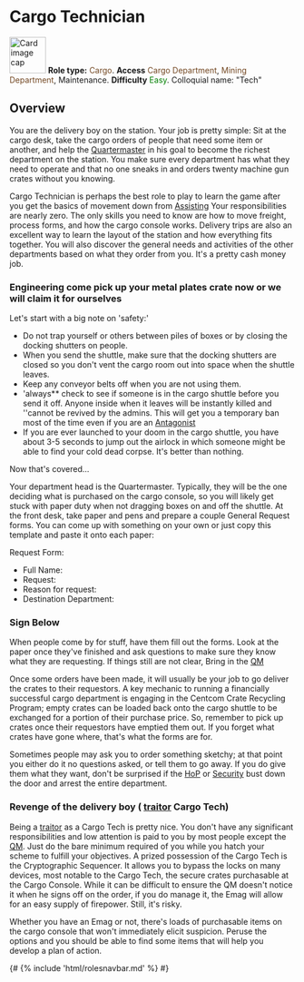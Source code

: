 # Cargo Technician

<div class="card bg-dark text-white">
    <div class="card-body">
        <div class="card-img-top d-flex align-items-center">
            <div>
                <img class="img-fluid" width="64" src="https://raw.githubusercontent.com/unitystation/unitystation-wiki/master/docs/assets/images/jobs/Generic_cargo.png" alt="Card image cap"></img>
                <b>Role type:</b> <font color= "#734823">Cargo</font>. <b>Access</b> <font color="#734823">Cargo Department</font>, <font color="#734823">Mining Department</font>, Maintenance. <b>Difficulty</b> <font color="Green">Easy</font>. Colloquial name: "Tech"
            </div>
        </div>
    </div>
</div>

## Overview

You are the delivery boy on the station. Your job is pretty simple: Sit at the cargo desk, take the cargo orders of people that need some item or another, and help the [Quartermaster](Quartermaster.md) in his goal to become the richest department on the station. You make sure every department has what they need to operate and that no one sneaks in and orders twenty machine gun crates without you knowing.

Cargo Technician is perhaps the best role to play to learn the game after you get the basics of movement down from [Assisting](Assistant.md) Your responsibilities are nearly zero. The only skills you need to know are how to move freight, process forms, and how the cargo console works. Delivery trips are also an excellent way to learn the layout of the station and how everything fits together. You will also discover the general needs and activities of the other departments based on what they order from you. It's a pretty cash money job.

### Engineering come pick up your metal plates crate now or we will claim it for ourselves

Let's start with a big note on 'safety:'

* Do not trap yourself or others between piles of boxes or by closing the docking shutters on people.
* When you send the shuttle, make sure that the docking shutters are closed so you don't vent the cargo room out into space when the shuttle leaves.
* Keep any conveyor belts off when you are not using them.
* 'always** check to see if someone is in the cargo shuttle before you send it off. Anyone inside when it leaves will be instantly killed and ''cannot be revived by the admins. This will get you a temporary ban most of the time even if you are an [Antagonist](Traitor.md)
* If you are ever launched to your doom in the cargo shuttle, you have about 3-5 seconds to jump out the airlock in which someone might be able to find your cold dead corpse. It's better than nothing.

Now that's covered...

Your department head is the Quartermaster. Typically, they will be the one deciding what is purchased on the cargo console, so you will likely get stuck with paper duty when not dragging boxes on and off the shuttle. At the front desk, take paper and pens and prepare a couple General Request forms. You can come up with something on your own or just copy this template and paste it onto each paper:

Request Form:

* Full Name:
* Request:
* Reason for request:
* Destination Department:

### Sign Below

When people come by for stuff, have them fill out the forms. Look at the paper once they've finished and ask questions to make sure they know what they are requesting. If things still are not clear, Bring in the [QM](Quartermaster.md)

Once some orders have been made, it will usually be your job to go deliver the crates to their requestors. A key mechanic to running a financially successful cargo department is engaging in the Centcom Crate Recycling Program; empty crates can be loaded back onto the cargo shuttle to be exchanged for a portion of their purchase price. So, remember to pick up crates once their requestors have emptied them out. If you forget what crates have gone where, that's what the forms are for.

Sometimes people may ask you to order something sketchy; at that point you either do it no questions asked, or tell them to go away. If you do give them what they want, don't be surprised if the [HoP](HoP.md) or [Security](Security.md) bust down the door and arrest the entire department.

### Revenge of the delivery boy ( [traitor](traitor.md) Cargo Tech)

Being a [traitor](traitor.md) as a Cargo Tech is pretty nice. You don't have any significant responsibilities and low attention is paid to you by most people except the [QM](Quartermaster.md). Just do the bare minimum required of you while you hatch your scheme to fulfill your objectives. A prized possession of the Cargo Tech is the Cryptographic Sequencer. It allows you to bypass the locks on many devices, most notable to the Cargo Tech, the secure crates purchasable at the Cargo Console. While it can be difficult to ensure the QM doesn't notice it when he signs off on the order, if you do manage it, the Emag will allow for an easy supply of firepower. Still, it's risky.

Whether you have an Emag or not, there's loads of purchasable items on the cargo console that won't immediately elicit suspicion. Peruse the options and you should be able to find some items that will help you develop a plan of action.

  {# {% include 'html/rolesnavbar.md' %} #}
